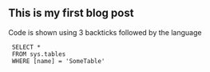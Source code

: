 ## This is my first blog post

Code is shown using 3 backticks followed by the language
 
```tsql
 SELECT *
 FROM sys.tables
 WHERE [name] = 'SomeTable'
 ```
